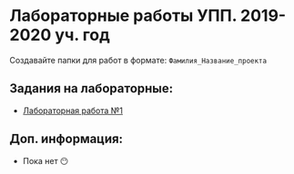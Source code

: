 # Лабораторные работы УПП. 2019-2020 уч. год

Создавайте папки для работ в формате: `Фамилия_Название_проекта`

Задания на лабораторные:
-----------------------
- [Лабораторная работа №1](lab1.md)

Доп. информация:
--------
- Пока нет 😶
